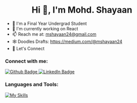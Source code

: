  <h1 align="center">Hi 👋, I'm Mohd. Shayaan</h1>
 
- 🌱 I'm a Final Year Undergrad Student
- 🔭 I'm currently working on React
- 📫 Reach me at: mshayaan24@gmail.com
- 🕸 Doodles Drafts: https://medium.com/@mshayaan24
- 💬 Let's Connect
  
### Connect with me:
<div id="badges">
  <a href="https://github.com/shayaan-git">
    <img src="https://img.icons8.com/?size=100&id=efFfwotdkiU5&format=png&color=000000" alt="Github Badge"/>
  </a>

  <a href="https://www.linkedin.com/in/mohdshayaan">
    <img src="https://img.icons8.com/?size=100&id=64154&format=png&color=000000" alt="LinkedIn Badge"/>
  </a>
</div>

### Languages and Tools:
[![My Skills](https://skillicons.dev/icons?i=js,mongodb,express,react,nodejs,threejs,github,git,tailwind,vercel,vite,cpp,py,kafka,gcp,figma,html,css,firebase,visualstudio&perline=5&theme=dark)](https://skillicons.dev)
